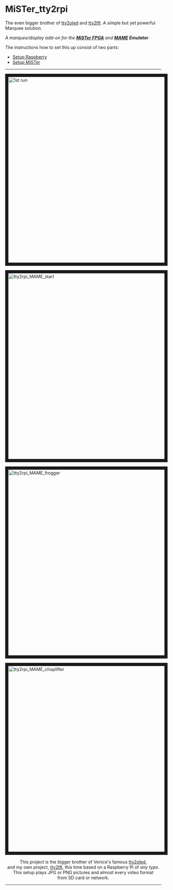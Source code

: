 # MiSTer_tty2rpi
The even bigger brother of [tty2oled] and [tty2tft]. A simple but yet powerful Marquee solution.

*A marquee/display add-on for the **[MiSTer FPGA]** and **[MAME] Emulator***

The instructions how to set this up consist of two parts: 
- [Setup Raspberry](1-Setup-Raspberry_Pi.md)
- [Setup MiSTer](2-Setup-MiSTer.md)

---

<a href="https://www.youtube.com/watch?feature=player_embedded&v=70Q7mfuPFxw" target="_blank"><img src="http://img.youtube.com/vi/70Q7mfuPFxw/0.jpg" 
alt="1st run" width="800" height="600" border="10" /></a>

<a href="https://www.youtube.com/watch?feature=player_embedded&v=moohPRVNI9U" target="_blank"><img src="http://img.youtube.com/vi/moohPRVNI9U/0.jpg" 
alt="tty2rpi_MAME_start" width="800" height="600" border="10" /></a>

<a href="https://www.youtube.com/watch?feature=player_embedded&v=w4bz4XMOvKY" target="_blank"><img src="http://img.youtube.com/vi/w4bz4XMOvKY/0.jpg" 
alt="tty2rpi_MAME_frogger" width="800" height="600" border="10" /></a>

<a href="https://www.youtube.com/watch?feature=player_embedded&v=KHHoqYFL_fY" target="_blank"><img src="http://img.youtube.com/vi/KHHoqYFL_fY/0.jpg" 
alt="tty2rpi_MAME_choplifter" width="800" height="600" border="10" /></a>

<div align = right>
<div align = center>

This project is the bigger brother of Venice's famous [tty2oled](https://github.com/venice1200/MiSTer_tty2oled/), <br>
and my own project, [tty2tft], this time based on a Raspberry Pi of *any type*. <br>
This setup plays JPG or PNG pictures and almost every video format <br>
from SD card or network.

</div>
</div>

---
<!----------------------------------------------------------------------------->

[MiSTer FPGA]: https://github.com/MiSTer-devel
[MAME]: https://github.com/mamedev/mame
[tty2oled]: https://github.com/venice1200/MiSTer_tty2oled
[tty2tft]: https://github.com/ojaksch/MiSTer_tty2tft
